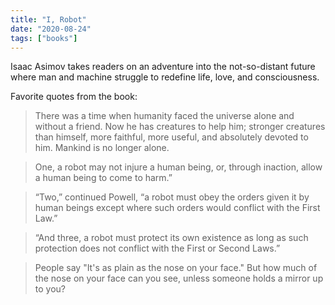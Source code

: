 ```yaml
---
title: "I, Robot"
date: "2020-08-24"
tags: ["books"]
---
```


Isaac Asimov takes readers on an adventure into the not-so-distant future where man and machine struggle to redefine life, love, and consciousness.

Favorite quotes from the book:

> There was a time when humanity faced the universe alone and without a friend. Now he has creatures to help him; stronger creatures than himself, more faithful, more useful, and absolutely devoted to him. Mankind is no longer alone.

> One, a robot may not injure a human being, or, through inaction, allow a human being to come to harm.”

> “Two,” continued Powell, “a robot must obey the orders given it by human beings except where such orders would conflict with the First Law.”

> “And three, a robot must protect its own existence as long as such protection does not conflict with the First or Second Laws.”

> People say "It's as plain as the nose on your face." But how much of the nose on your face can you see, unless someone holds a mirror up to you?
